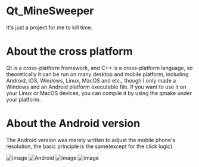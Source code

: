 # Qt_MineSweeper
It's just a project for me to kill time.
# About the cross platform
Qt is a cross-platform framework, and C++ is a cross-platform language, so theoretically it can be run on many desktop and mobile platform, including Android, iOS, Windows, Linux, MacOS and etc., though I only made a Windows and an Android platform executable file. If you want to use it on your Linux or MacOS devices, you can compile it by using the qmake under your platform.
# About the Android version
The Android version was merely written to adjust the mobile phone's resolution, the basic principle is the same(except for the click logic).

![image](https://user-images.githubusercontent.com/77112843/188803480-c9b247d2-e994-4aa0-906f-985a7da85872.png)
![Android](https://user-images.githubusercontent.com/77112843/188804148-5c9cd840-0d67-4979-8d69-b5ce33dd2c67.jpg)
![image](https://user-images.githubusercontent.com/77112843/188804264-385d58b5-42d4-43d1-99d8-5ee34c66f6bf.png)
![image](https://user-images.githubusercontent.com/77112843/188804244-38744425-7e7e-4fd0-b165-35dc0ba9407c.png)
